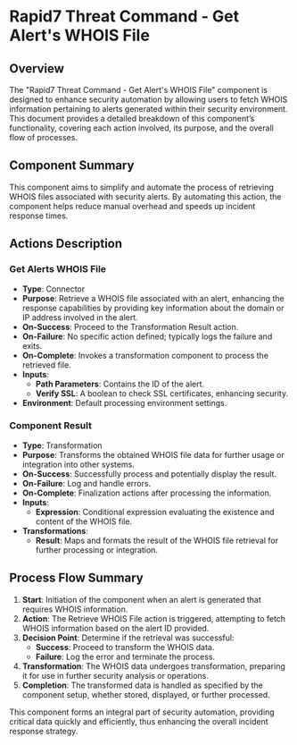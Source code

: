 # Rapid7 Threat Command - Get Alert's WHOIS File

## Overview
The "Rapid7 Threat Command - Get Alert's WHOIS File" component is designed to enhance security automation by allowing users to fetch WHOIS information pertaining to alerts generated within their security environment. This document provides a detailed breakdown of this component’s functionality, covering each action involved, its purpose, and the overall flow of processes.

## Component Summary
This component aims to simplify and automate the process of retrieving WHOIS files associated with security alerts. By automating this action, the component helps reduce manual overhead and speeds up incident response times. 

## Actions Description

### Get Alerts WHOIS File
- **Type**: Connector
- **Purpose**: Retrieve a WHOIS file associated with an alert, enhancing the response capabilities by providing key information about the domain or IP address involved in the alert.
- **On-Success**: Proceed to the Transformation Result action.
- **On-Failure**: No specific action defined; typically logs the failure and exits.
- **On-Complete**: Invokes a transformation component to process the retrieved file.
- **Inputs**:
  - **Path Parameters**: Contains the ID of the alert.
  - **Verify SSL**: A boolean to check SSL certificates, enhancing security.
- **Environment**: Default processing environment settings.

### Component Result
- **Type**: Transformation
- **Purpose**: Transforms the obtained WHOIS file data for further usage or integration into other systems.
- **On-Success**: Successfully process and potentially display the result.
- **On-Failure**: Log and handle errors.
- **On-Complete**: Finalization actions after processing the information.
- **Inputs**:
  - **Expression**: Conditional expression evaluating the existence and content of the WHOIS file.
- **Transformations**:
  - **Result**: Maps and formats the result of the WHOIS file retrieval for further processing or integration.

## Process Flow Summary
1. **Start**: Initiation of the component when an alert is generated that requires WHOIS information.
2. **Action**: The Retrieve WHOIS File action is triggered, attempting to fetch WHOIS information based on the alert ID provided.
3. **Decision Point**: Determine if the retrieval was successful:
   - **Success**: Proceed to transform the WHOIS data.
   - **Failure**: Log the error and terminate the process.
4. **Transformation**: The WHOIS data undergoes transformation, preparing it for use in further security analysis or operations.
5. **Completion**: The transformed data is handled as specified by the component setup, whether stored, displayed, or further processed.

This component forms an integral part of security automation, providing critical data quickly and efficiently, thus enhancing the overall incident response strategy.

